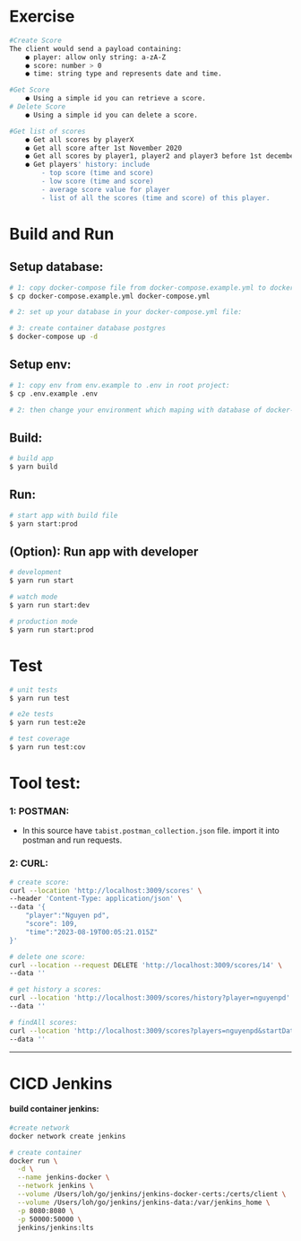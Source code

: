 # Exercise
```bash
#Create Score
The client would send a payload containing:
    ● player: allow only string: a-zA-Z
    ● score: number > 0
    ● time: string type and represents date and time.

#Get Score
    ● Using a simple id you can retrieve a score.
# Delete Score
    ● Using a simple id you can delete a score.

#Get list of scores
    ● Get all scores by playerX
    ● Get all score after 1st November 2020
    ● Get all scores by player1, player2 and player3 before 1st december 2020 Get all scores after 1 Jan 2020 and before 1 Jan 2021
    ● Get players' history: include
        - top score (time and score) 
        - low score (time and score)
        - average score value for player
        - list of all the scores (time and score) of this player.
```

#  Build and Run
## Setup database:

```bash
# 1: copy docker-compose file from docker-compose.example.yml to docker-compose.yml in root project:
$ cp docker-compose.example.yml docker-compose.yml

# 2: set up your database in your docker-compose.yml file:

# 3: create container database postgres
$ docker-compose up -d
```
## Setup env:

```bash
# 1: copy env from env.example to .env in root project:
$ cp .env.example .env

# 2: then change your environment which maping with database of docker-compose file
```
## Build:
```bash
# build app
$ yarn build
```

## Run:
```bash
# start app with build file
$ yarn start:prod
```


## (Option): Run app with developer

```bash
# development
$ yarn run start

# watch mode
$ yarn run start:dev

# production mode
$ yarn run start:prod
```

# Test

```bash
# unit tests
$ yarn run test

# e2e tests
$ yarn run test:e2e

# test coverage
$ yarn run test:cov
```

# Tool test:
### 1: POSTMAN: 
- In this source have `tabist.postman_collection.json` file. import it into postman and run requests.

### 2: CURL:
```bash
# create score:
curl --location 'http://localhost:3009/scores' \
--header 'Content-Type: application/json' \
--data '{
    "player":"Nguyen pd",
    "score": 109,
    "time":"2023-08-19T00:05:21.015Z"
}'
```
```bash
# delete one score:
curl --location --request DELETE 'http://localhost:3009/scores/14' \
--data ''
```
```bash
# get history a scores:
curl --location 'http://localhost:3009/scores/history?player=nguyenpd' \
--data ''
```
```bash
# findAll scores:
curl --location 'http://localhost:3009/scores?players=nguyenpd&startDate=2023-01-12%2000%3A00%3A00&endDate=2023-07-13%2023%3A00%3A00' \
--data ''
```

---

# CICD Jenkins

#### build container jenkins:
```bash
#create network
docker network create jenkins

# create container
docker run \
  -d \
  --name jenkins-docker \
  --network jenkins \
  --volume /Users/loh/go/jenkins/jenkins-docker-certs:/certs/client \
  --volume /Users/loh/go/jenkins/jenkins-data:/var/jenkins_home \
  -p 8080:8080 \
  -p 50000:50000 \
  jenkins/jenkins:lts
```